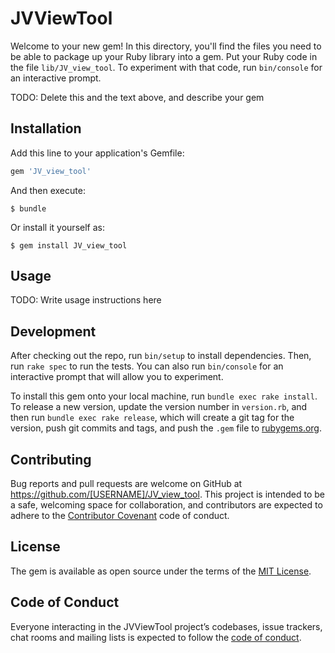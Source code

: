 # JVViewTool

Welcome to your new gem! In this directory, you'll find the files you need to be able to package up your Ruby library into a gem. Put your Ruby code in the file `lib/JV_view_tool`. To experiment with that code, run `bin/console` for an interactive prompt.

TODO: Delete this and the text above, and describe your gem

## Installation

Add this line to your application's Gemfile:

```ruby
gem 'JV_view_tool'
```

And then execute:

    $ bundle

Or install it yourself as:

    $ gem install JV_view_tool

## Usage

TODO: Write usage instructions here

## Development

After checking out the repo, run `bin/setup` to install dependencies. Then, run `rake spec` to run the tests. You can also run `bin/console` for an interactive prompt that will allow you to experiment.

To install this gem onto your local machine, run `bundle exec rake install`. To release a new version, update the version number in `version.rb`, and then run `bundle exec rake release`, which will create a git tag for the version, push git commits and tags, and push the `.gem` file to [rubygems.org](https://rubygems.org).

## Contributing

Bug reports and pull requests are welcome on GitHub at https://github.com/[USERNAME]/JV_view_tool. This project is intended to be a safe, welcoming space for collaboration, and contributors are expected to adhere to the [Contributor Covenant](http://contributor-covenant.org) code of conduct.

## License

The gem is available as open source under the terms of the [MIT License](http://opensource.org/licenses/MIT).

## Code of Conduct

Everyone interacting in the JVViewTool project’s codebases, issue trackers, chat rooms and mailing lists is expected to follow the [code of conduct](https://github.com/[USERNAME]/JV_view_tool/blob/master/CODE_OF_CONDUCT.md).
